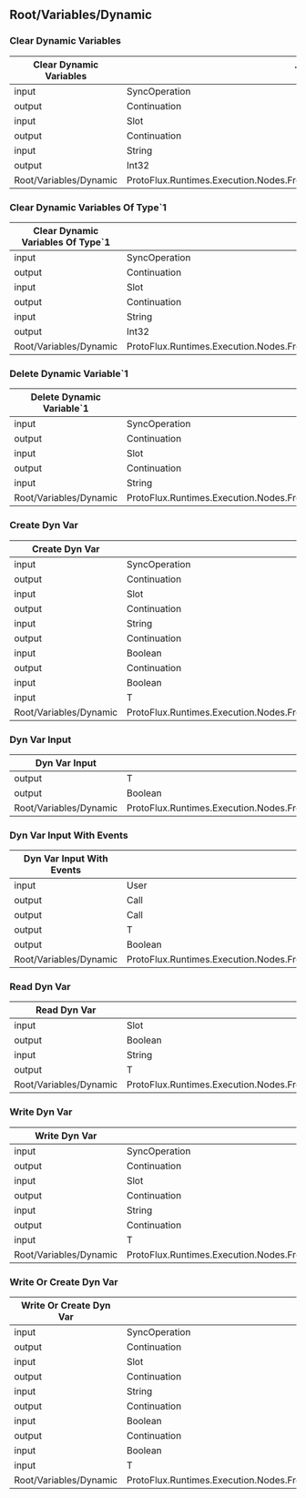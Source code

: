 <!-----------------------------------------------------------------------+
 ! This file has been generated using a script. Do not edit it manually. !
 ! Edit the individual node pages instead.                               !
 +----------------------------------------------------------------------->

## Root/Variables/Dynamic

### Clear Dynamic Variables

<!-- ProtofluxNode:start -->
| Clear Dynamic Variables | Type | Label |
| --- | ---- | ----- |
| input | SyncOperation | * |
| output | Continuation | OnNotFound |
| input | Slot | Target |
| output | Continuation | OnCleared |
| input | String | SpaceName |
| output | Int32 | ClearedCount |
| Root/Variables/Dynamic | ProtoFlux.Runtimes.Execution.Nodes.FrooxEngine.Variables.ClearDynamicVariables |  |
<!-- ProtofluxNode:end -->


### Clear Dynamic Variables Of Type\`1

<!-- ProtofluxNode:start -->
| Clear Dynamic Variables Of Type\`1 | Type | Label |
| --- | ---- | ----- |
| input | SyncOperation | * |
| output | Continuation | OnNotFound |
| input | Slot | Target |
| output | Continuation | OnCleared |
| input | String | SpaceName |
| output | Int32 | ClearedCount |
| Root/Variables/Dynamic | ProtoFlux.Runtimes.Execution.Nodes.FrooxEngine.Variables.ClearDynamicVariablesOfType\`1 |  |
<!-- ProtofluxNode:end -->


### Delete Dynamic Variable\`1

<!-- ProtofluxNode:start -->
| Delete Dynamic Variable\`1 | Type | Label |
| --- | ---- | ----- |
| input | SyncOperation | * |
| output | Continuation | OnNotFound |
| input | Slot | Target |
| output | Continuation | OnDeleted |
| input | String | Path |
| Root/Variables/Dynamic | ProtoFlux.Runtimes.Execution.Nodes.FrooxEngine.Variables.DeleteDynamicVariable\`1 |  |
<!-- ProtofluxNode:end -->


### Create Dyn Var

<!-- ProtofluxNode:start -->
| Create Dyn Var | Type | Label |
| --- | ---- | ----- |
| input | SyncOperation | * |
| output | Continuation | OnNotFound |
| input | Slot | Target |
| output | Continuation | OnCreated |
| input | String | Path |
| output | Continuation | OnAlreadyExists |
| input | Boolean | CreateDirectlyOnTarget |
| output | Continuation | OnFailed |
| input | Boolean | CreateNonPersistent |
| input | T | InitialValue |
| Root/Variables/Dynamic | ProtoFlux.Runtimes.Execution.Nodes.FrooxEngine.Variables.CreateDynamicValueVariable\`1 |  |
<!-- ProtofluxNode:end -->


### Dyn Var Input

<!-- ProtofluxNode:start -->
| Dyn Var Input | Type | Label |
| --- | ---- | ----- |
| output | T | Value |
| output | Boolean | HasValue |
| Root/Variables/Dynamic | ProtoFlux.Runtimes.Execution.Nodes.FrooxEngine.Variables.DynamicVariableValueInput\`1 |  |
<!-- ProtofluxNode:end -->


### Dyn Var Input With Events

<!-- ProtofluxNode:start -->
| Dyn Var Input With Events | Type | Label |
| --- | ---- | ----- |
| input | User | DetectingUser |
| output | Call | OnSpaceLinked |
| output | Call | OnSpaceUnlinked |
| output | T | Value |
| output | Boolean | HasValue |
| Root/Variables/Dynamic | ProtoFlux.Runtimes.Execution.Nodes.FrooxEngine.Variables.DynamicVariableValueInputWithEvents\`1 |  |
<!-- ProtofluxNode:end -->


### Read Dyn Var

<!-- ProtofluxNode:start -->
| Read Dyn Var | Type | Label |
| --- | ---- | ----- |
| input | Slot | Source |
| output | Boolean | FoundValue |
| input | String | Path |
| output | T | Value |
| Root/Variables/Dynamic | ProtoFlux.Runtimes.Execution.Nodes.FrooxEngine.Variables.ReadDynamicValueVariable\`1 |  |
<!-- ProtofluxNode:end -->


### Write Dyn Var

<!-- ProtofluxNode:start -->
| Write Dyn Var | Type | Label |
| --- | ---- | ----- |
| input | SyncOperation | * |
| output | Continuation | OnNotFound |
| input | Slot | Target |
| output | Continuation | OnSuccess |
| input | String | Path |
| output | Continuation | OnFailed |
| input | T | Value |
| Root/Variables/Dynamic | ProtoFlux.Runtimes.Execution.Nodes.FrooxEngine.Variables.WriteDynamicValueVariable\`1 |  |
<!-- ProtofluxNode:end -->


### Write Or Create Dyn Var

<!-- ProtofluxNode:start -->
| Write Or Create Dyn Var | Type | Label |
| --- | ---- | ----- |
| input | SyncOperation | * |
| output | Continuation | OnNotFound |
| input | Slot | Target |
| output | Continuation | OnCreated |
| input | String | Path |
| output | Continuation | OnWritten |
| input | Boolean | CreateDirectlyOnTarget |
| output | Continuation | OnFailed |
| input | Boolean | CreateNonPersistent |
| input | T | Value |
| Root/Variables/Dynamic | ProtoFlux.Runtimes.Execution.Nodes.FrooxEngine.Variables.WriteOrCreateDynamicValueVariable\`1 |  |
<!-- ProtofluxNode:end -->


